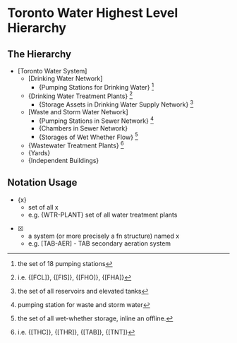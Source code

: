 # Toronto Water Highest Level Hierarchy

## The Hierarchy
- [Toronto Water System]  
	- [Drinking Water Network]  
		- {Pumping Stations for Drinking Water} [^2] 
	- {Drinking Water Treatment Plants} [^1]
		- {Storage Assets in Drinking Water Supply Network} [^3]  
	- [Waste and Storm Water Network]  
		- {Pumping Stations in Sewer Network} [^4]
		- {Chambers in Sewer Network}  
		- {Storages of Wet Whether Flow} [^5]
	- {Wastewater Treatment Plants} [^6]
	- {Yards}
	- {Independent Buildings}


## Notation Usage

- {x}  
	- set of all x  
	- e.g. {WTR-PLANT} set of all water treatment plants  
- [x]  
	- a system (or more precisely a fn structure) named x  
	- e.g. [TAB-AER] - TAB secondary aeration system  

  [^1]: i.e. {[FCL]}, {[FIS]}, {[FHO]}, {[FHA]}
  [^2]: the set of 18 pumping stations
  [^3]: the set of all reservoirs and elevated tanks
  [^4]: pumping station for waste and storm water
  [^5]: the set of all wet-whether storage, inline an offline.
  [^6]: i.e. {[THC]}, {[THR]}, {[TAB]}, {[TNT]}